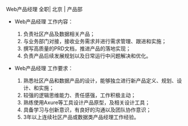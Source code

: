 Web产品经理 全职| 北京 | 产品部

* Web产品经理 工作内容：

  1. 负责社区产品及数据相关产品；  1. 与业务部门对接，接收业务需求并进行需求管理、跟进和实施；  1. 撰写高质量的PRD文档，推进产品的落地实现；  1. 负责产品后续发展规划以及日常运行中问题解决和优化。
  

* Web产品经理 工作要求：

  1. 熟悉社区产品和数据产品的设计，能够独立进行新产品定义、规划、设计、和实施；   1. 较强的逻辑思维能力、责任感强，工作积极主动；  1. 熟练使用Axure等工具设计产品原型，及相关设计工具；  1. 具备学习与创新意识，有良好的沟通以及团队协作意识；  1. 3年以上连续社区产品或数据类产品经理工作经验。


